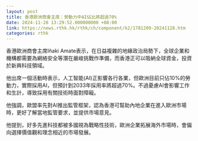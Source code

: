 ```yaml
---
layout: post
title: 香港歐洲商會主席：勞動力中AI佔比將超過70%
date: 2024-11-28 13:29:52.000000000 +08:00
link: https://news.rthk.hk/rthk/ch/component/k2/1781209-20241128.htm
categories: rthk
---
```


香港歐洲商會主席Iñaki Amate表示，在日益複雜的地緣政治局勢下，全球企業和機構都需要為網絡安全等潛在嚴峻挑戰作準備，而香港正可以吸納全球資金，投資於新興科技領域。

他出席一個活動時表示，人工智能(AI)正影響各行各業，但歐洲目前只佔10%的勞動力，實際採用AI，但預計到2033年採用率將超過70%。不過憂慮AI會影響工作和生計，導致採用有關技術時面對障礙。

他強調，歐盟率先對AI推出監管框架，認為香港可幫助內地企業在進入歐洲市場時，更好了解當地監管要求，並提供市場意見。

他提到，好多先進科技都被多國視為戰略性技術，歐洲企業拓展海外市場時，會偏向選擇價值觀和理念相近的市場發展。
